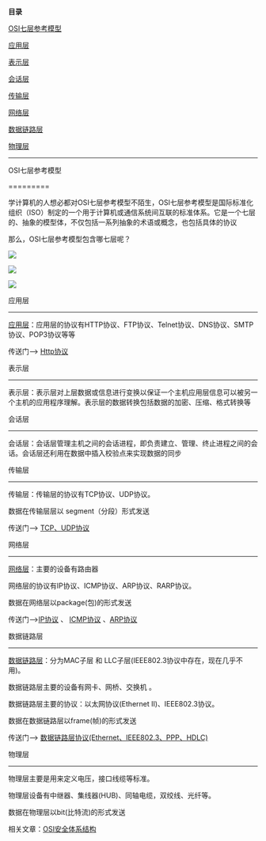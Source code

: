 **目录**

[OSI七层参考模型](#t0)

[应用层](#t1)

[表示层](#t2)

[会话层](#t3)

[传输层](#t4)

[网络层](#t5)

[数据链路层](#t6)

[物理层](#t7)

* * *

OSI七层参考模型
=========

学计算机的人想必都对OSI七层参考模型不陌生，OSI七层参考模型是国际标准化组织（ISO）制定的一个用于计算机或通信系统间互联的标准体系。它是一个七层的、抽象的模型体，不仅包括一系列抽象的术语或概念，也包括具体的协议

那么，OSI七层参考模型包含哪七层呢？

![](https://img-blog.csdnimg.cn/20181119075346468.png?x-oss-process=image/watermark,type_ZmFuZ3poZW5naGVpdGk,shadow_10,text_aHR0cHM6Ly9ibG9nLmNzZG4ubmV0L3FxXzM2MTE5MTky,size_16,color_FFFFFF,t_70)

![](https://img-blog.csdnimg.cn/2018111907484226.png?x-oss-process=image/watermark,type_ZmFuZ3poZW5naGVpdGk,shadow_10,text_aHR0cHM6Ly9ibG9nLmNzZG4ubmV0L3FxXzM2MTE5MTky,size_16,color_FFFFFF,t_70)

![](https://img-blog.csdnimg.cn/20181119075107789.png?x-oss-process=image/watermark,type_ZmFuZ3poZW5naGVpdGk,shadow_10,text_aHR0cHM6Ly9ibG9nLmNzZG4ubmV0L3FxXzM2MTE5MTky,size_16,color_FFFFFF,t_70)

应用层
---

[应用层](https://so.csdn.net/so/search?q=%E5%BA%94%E7%94%A8%E5%B1%82&spm=1001.2101.3001.7020)：应用层的协议有HTTP协议、FTP协议、Telnet协议、DNS协议、SMTP协议、POP3协议等等

传送门——> [Http协议](https://blog.csdn.net/qq_36119192/article/details/82942185)

表示层
---

表示层：表示层对上层数据或信息进行变换以保证一个主机应用层信息可以被另一个主机的应用程序理解。表示层的数据转换包括数据的加密、压缩、格式转换等

会话层
---

会话层：会话层管理主机之间的会话进程，即负责建立、管理、终止进程之间的会话。会话层还利用在数据中插入校验点来实现数据的同步

传输层
---

传输层：传输层的协议有TCP协议、UDP协议。

数据在传输层层以 segment（分段）形式发送

传送门——> [TCP、UDP协议](https://blog.csdn.net/qq_36119192/article/details/83500569)

网络层
---

[网络层](https://so.csdn.net/so/search?q=%E7%BD%91%E7%BB%9C%E5%B1%82&spm=1001.2101.3001.7020)：主要的设备有路由器

网络层的协议有IP协议、ICMP协议、ARP协议、RARP协议。

数据在网络层以package(包)的形式发送

传送门——>[IP协议](https://blog.csdn.net/qq_36119192/article/details/83536130) 、 [ICMP协议](https://blog.csdn.net/qq_36119192/article/details/83649845) 、[ARP协议](https://blog.csdn.net/qq_36119192/article/details/83572820)

数据链路层
-----

[数据链路层](https://so.csdn.net/so/search?q=%E6%95%B0%E6%8D%AE%E9%93%BE%E8%B7%AF%E5%B1%82&spm=1001.2101.3001.7020)：分为MAC子层 和 LLC子层(IEEE802.3协议中存在，现在几乎不用)。

数据链路层主要的设备有网卡、网桥、交换机 。

数据链路层主要的协议：以太网协议(Ethernet II)、IEEE802.3协议。

数据在数据链路层以frame(帧)的形式发送

传送门——> [数据链路层协议(Ethernet、IEEE802.3、PPP、HDLC)](https://blog.csdn.net/qq_36119192/article/details/84224111)

物理层
---

物理层主要是用来定义电压，接口线缆等标准。

物理层设备有中继器、集线器(HUB)、同轴电缆，双绞线、光纤等。

数据在物理层以bit(比特流)的形式发送

相关文章：[OSI安全体系结构](https://blog.csdn.net/qq_36119192/article/details/84336999)